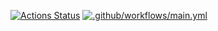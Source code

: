 [![Actions Status](https://github.com/radalana/java-project-71/actions/workflows/hexlet-check.yml/badge.svg)](https://github.com/radalana/java-project-71/actions)
[![.github/workflows/main.yml](https://github.com/radalana/java-project-71/actions/workflows/main.yml/badge.svg)](https://github.com/radalana/java-project-71/actions/workflows/main.yml)
